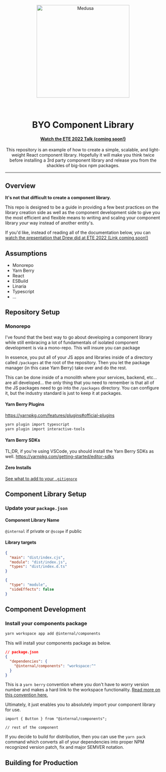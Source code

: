 <p align="center">
  <a href="https://chariotsolutions.com">
    <img alt="Medusa" src="https://chariotsolutions.com/wp-content/uploads/2018/12/chariot-logo-full-text-1.png" width="300" style="margin: 2rem 0;"/>
  </a>
</p>
<h1 align="center">
  BYO Component Library
</h1>

<h4 align="center">
  <a href="https://2022.phillyemergingtech.com">Watch the ETE 2022 Talk (coming soon!)</a>
  <!-- <a href="https://docs.themontessoriwoodshop.com">Components</a> -->
</h4>

<p align="center">
This repository is an example of how to create a simple, scalable, and light-weight React component library. Hopefully it will make you think twice before installing a 3rd party component library and release you from the shackles of big-box npm packages.
</p>

<hr />

## Overview

**It's not that difficult to create a component library.**

This repo is designed to be a guide in providing a few best practices on the library creation side as well as the component development side to give you the most efficient and flexible means to writing and scaling your component library _your_ way instead of another entity's.

If you'd like, instead of reading all of the documentation below, you can [watch the presentation that Drew did at ETE 2022 (Link coming soon!)]()

## Assumptions

- Monorepo
- Yarn Berry
- React
- ESBuild
- Linaria
- Typescript
- ...

## Repository Setup

### Monorepo

I've found that the best way to go about developing a component library while still embracing a lot of fundamentals of isolated component development is via a mono-repo. This will insure you can package

In essence, you put all of your JS apps and libraries inside of a directory called `/packages` at the root of the repository. Then you let the package manager (in this case Yarn Berry) take over and do the rest.

This can be done inside of a monolith where your services, backend, etc... are all developed... the only thing that you need to remember is that all of the JS packages need to go into the `/packages` directory. You can configure it, but the industry standard is just to keep it at packages.

#### Yarn Berry Plugins

https://yarnpkg.com/features/plugins#official-plugins

```bash
yarn plugin import typescript
yarn plugin import interactive-tools
```

#### Yarn Berry SDKs

TL;DR, if you're using VSCode, you should install the Yarn Berry SDKs as well.
https://yarnpkg.com/getting-started/editor-sdks

#### Zero Installs

[See what to add to your `.gitignore`](https://yarnpkg.com/getting-started/qa#which-files-should-be-gitignored)

## Component Library Setup

### Update your `package.json`

#### Component Library Name

`@internal` if private or `@scope` if public

#### Library targets

```json
{
  "main": "dist/index.cjs",
  "module": "dist/index.js",
  "types": "dist/index.d.ts"
}
```

```json
{
  "type": "module",
  "sideEffects": false
}
```

## Component Development

### Install your components package

```bash
yarn workspace app add @internal/components
```

This will install your components package as below.

```json
// package.json
{
  "dependencies": {
    "@internal/components": "workspace:^"
  }
}
```

This is a `yarn berry` convention where you don't have to worry version number and makes a hard link to the workspace functionality. [Read more on this convention here.]()

Ultimately, it just enables you to absolutely import your component library for use.

```tsx
import { Button } from "@internal/components";

// rest of the component
```

If you decide to build for distribution, then you can use the `yarn pack` command which converts all of your dependencies into proper NPM recognized version patch, fix and major SEMVER notation.

## Building for Production
